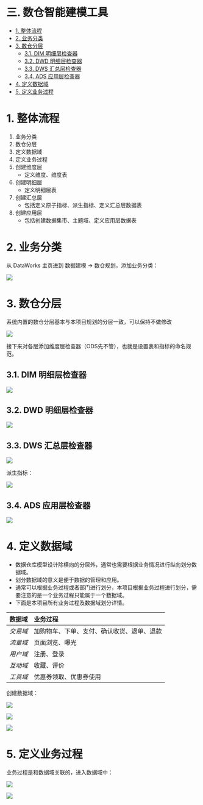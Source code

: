 # 三. 数仓智能建模工具 <!-- omit from toc -->

- [1. 整体流程](#1-整体流程)
- [2. 业务分类](#2-业务分类)
- [3. 数仓分层](#3-数仓分层)
  - [3.1. DIM 明细层检查器](#31-dim-明细层检查器)
  - [3.2. DWD 明细层检查器](#32-dwd-明细层检查器)
  - [3.3. DWS 汇总层检查器](#33-dws-汇总层检查器)
  - [3.4. ADS 应用层检查器](#34-ads-应用层检查器)
- [4. 定义数据域](#4-定义数据域)
- [5. 定义业务过程](#5-定义业务过程)

# 1. 整体流程

1. 业务分类
2. 数仓分层
3. 定义数据域
4. 定义业务过程
5. 创建维度层
   - 定义维度、维度表
6. 创建明细层
   - 定义明细层表
7. 创建汇总层
   - 包括定义原子指标、派生指标、定义汇总层数据表
8. 创建应用层
   - 包括创建数据集市、主题域、定义应用层数据表

# 2. 业务分类

从 DataWorks 主页进到 数据建模 -> 数仓规划，添加业务分类：

![](assets/2023-12-22-23-27-03.png)


# 3. 数仓分层

系统内置的数仓分层基本与本项目规划的分层一致，可以保持不做修改

![](assets/2023-12-22-23-27-41.png)

接下来对各层添加维度层检查器（ODS先不管），也就是设置表和指标的命名规范。

## 3.1. DIM 明细层检查器

![](assets/2023-12-22-23-31-33.png)

## 3.2. DWD 明细层检查器

![](assets/2023-12-22-23-32-32.png)

## 3.3. DWS 汇总层检查器

![](assets/2023-12-22-23-32-54.png)

派生指标：

![](assets/2023-12-26-22-02-50.png)

## 3.4. ADS 应用层检查器

![](assets/2023-12-22-23-33-25.png)


# 4. 定义数据域

- 数据仓库模型设计除横向的分层外，通常也需要根据业务情况进行纵向划分数据域。
- 划分数据域的意义是便于数据的管理和应用。
- 通常可以根据业务过程或者部门进行划分，本项目根据业务过程进行划分，需要注意的是一个业务过程只能属于一个数据域。
- 下面是本项目所有业务过程及数据域划分详情。

数据域	|业务过程
:--|:--
*交易域*	|加购物车、下单、支付、确认收货、退单、退款
*流量域*	|页面浏览、曝光
*用户域*	|注册、登录
*互动域*	|收藏、评价
*工具域*	|优惠券领取、优惠券使用

创建数据域：

![](assets/2023-12-22-23-38-36.png)

![](assets/2023-12-22-23-39-00.png)

![](assets/2023-12-22-23-39-12.png)

# 5. 定义业务过程

业务过程是和数据域关联的，进入数据域中：

![](assets/2023-12-22-23-40-00.png)

![](assets/2023-12-22-23-40-22.png)